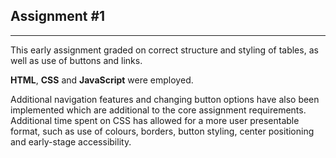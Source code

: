 ## Assignment #1 
___

This early assignment graded on correct structure and styling of tables, as well as use of buttons and links.  

**HTML**, **CSS** and **JavaScript** were employed.  

Additional navigation features and changing button options have also been implemented which are additional to the core assignment requirements.  
Additional time spent on CSS has allowed for a more user presentable format, such as use of colours, borders, button styling, center positioning and early-stage accessibility. 
